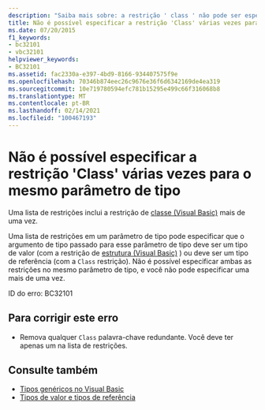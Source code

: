 ```yaml
---
description: "Saiba mais sobre: a restrição ' class ' não pode ser especificada várias vezes para o mesmo parâmetro de tipo"
title: Não é possível especificar a restrição 'Class' várias vezes para o mesmo parâmetro de tipo
ms.date: 07/20/2015
f1_keywords:
- bc32101
- vbc32101
helpviewer_keywords:
- BC32101
ms.assetid: fac2330a-e397-4bd9-8166-934407575f9e
ms.openlocfilehash: 70346b874eec26c9676e36f6d6342169de4ea319
ms.sourcegitcommit: 10e719780594efc781b15295e499c66f316068b8
ms.translationtype: MT
ms.contentlocale: pt-BR
ms.lasthandoff: 02/14/2021
ms.locfileid: "100467193"
---
```

# <a name="class-constraint-cannot-be-specified-multiple-times-for-the-same-type-parameter"></a>Não é possível especificar a restrição 'Class' várias vezes para o mesmo parâmetro de tipo

Uma lista de restrições inclui a restrição de [classe (Visual Basic)](../language-reference/statements/class-statement.md) mais de uma vez.  
  
 Uma lista de restrições em um parâmetro de tipo pode especificar que o argumento de tipo passado para esse parâmetro de tipo deve ser um tipo de valor (com a restrição de [estrutura (Visual Basic)](../language-reference/statements/structure-statement.md) ) ou deve ser um tipo de referência (com a `Class` restrição). Não é possível especificar ambas as restrições no mesmo parâmetro de tipo, e você não pode especificar uma mais de uma vez.  
  
 ID do erro: BC32101  
  
## <a name="to-correct-this-error"></a>Para corrigir este erro  
  
- Remova qualquer `Class` palavra-chave redundante. Você deve ter apenas um na lista de restrições.  
  
## <a name="see-also"></a>Consulte também

- [Tipos genéricos no Visual Basic](../programming-guide/language-features/data-types/generic-types.md)
- [Tipos de valor e tipos de referência](../programming-guide/language-features/data-types/value-types-and-reference-types.md)
